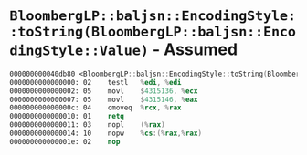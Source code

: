# `BloombergLP::baljsn::EncodingStyle::toString(BloombergLP::baljsn::EncodingStyle::Value)` - Assumed

```nasm
000000000040db80 <BloombergLP::baljsn::EncodingStyle::toString(BloombergLP::baljsn::EncodingStyle::Value)>:
0000000000000000: 02	testl	%edi, %edi
0000000000000002: 05	movl	$4315136, %ecx
0000000000000007: 05	movl	$4315146, %eax
000000000000000c: 04	cmoveq	%rcx, %rax
0000000000000010: 01	retq	
0000000000000011: 03	nopl	(%rax)
0000000000000014: 10	nopw	%cs:(%rax,%rax)
000000000000001e: 02	nop	
```

